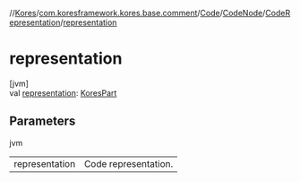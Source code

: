 //[Kores](../../../../../index.md)/[com.koresframework.kores.base.comment](../../../index.md)/[Code](../../index.md)/[CodeNode](../index.md)/[CodeRepresentation](index.md)/[representation](representation.md)

# representation

[jvm]\
val [representation](representation.md): [KoresPart](../../../../com.koresframework.kores/-kores-part/index.md)

## Parameters

jvm

| | |
|---|---|
| representation | Code representation. |
